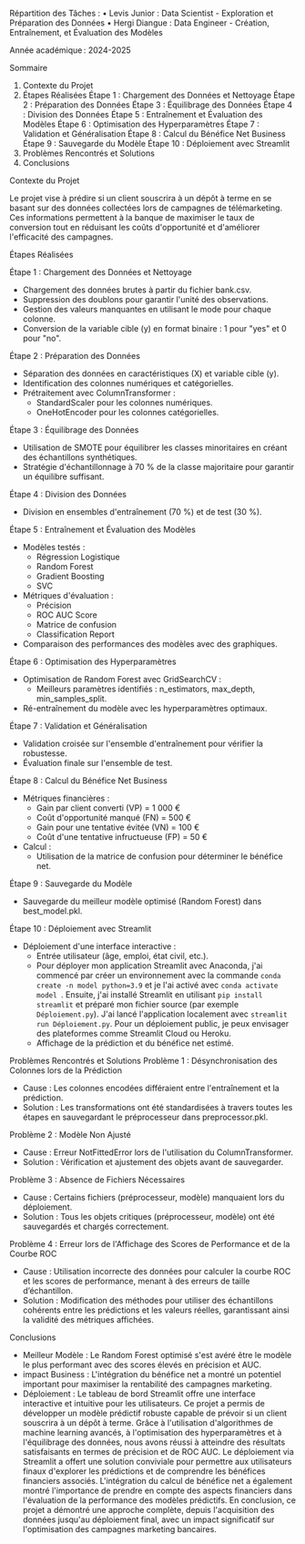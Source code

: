   
 

Répartition des Tâches :
•	Levis Junior : Data Scientist - Exploration et Préparation des Données
•	Hergi Diangue : Data Engineer - Création, Entraînement, et Évaluation des Modèles 



 
 

 
Année académique :
2024-2025

                                                                        


Sommaire


1.	Contexte du Projet
2.	Étapes Réalisées
Étape 1 : Chargement des Données et Nettoyage
Étape 2 : Préparation des Données
Étape 3 : Équilibrage des Données
Étape 4 : Division des Données
Étape 5 : Entraînement et Évaluation des Modèles
Étape 6 : Optimisation des Hyperparamètres
Étape 7 : Validation et Généralisation
Étape 8 : Calcul du Bénéfice Net Business
Étape 9 : Sauvegarde du Modèle
Étape 10 : Déploiement avec Streamlit
3.	Problèmes Rencontrés et Solutions
4.	Conclusions













Contexte du Projet

Le projet vise à prédire si un client souscrira à un dépôt à terme en se basant sur des données collectées lors de campagnes de télémarketing. Ces informations permettent à la banque de maximiser le taux de conversion tout en réduisant les coûts d'opportunité et d'améliorer l'efficacité des campagnes.













Étapes Réalisées

Étape 1 : Chargement des Données et Nettoyage
- Chargement des données brutes à partir du fichier bank.csv.
- Suppression des doublons pour garantir l'unité des observations.
- Gestion des valeurs manquantes en utilisant le mode pour chaque colonne.
- Conversion de la variable cible (y) en format binaire : 1 pour "yes" et 0 pour "no".


Étape 2 : Préparation des Données
- Séparation des données en caractéristiques (X) et variable cible (y).
- Identification des colonnes numériques et catégorielles.
- Prétraitement avec ColumnTransformer :
  - StandardScaler pour les colonnes numériques.
  - OneHotEncoder pour les colonnes catégorielles.


Étape 3 : Équilibrage des Données
- Utilisation de SMOTE pour équilibrer les classes minoritaires en créant des échantillons synthétiques.
- Stratégie d'échantillonnage à 70 % de la classe majoritaire pour garantir un équilibre suffisant.

Étape 4 : Division des Données
- Division en ensembles d'entraînement (70 %) et de test (30 %).



Étape 5 : Entraînement et Évaluation des Modèles
- Modèles testés :
  - Régression Logistique
  - Random Forest
  - Gradient Boosting
  - SVC
- Métriques d'évaluation :
  - Précision
  - ROC AUC Score
  - Matrice de confusion
  - Classification Report
- Comparaison des performances des modèles avec des graphiques.


Étape 6 : Optimisation des Hyperparamètres
- Optimisation de Random Forest avec GridSearchCV :
  - Meilleurs paramètres identifiés : n_estimators, max_depth, min_samples_split.
- Ré-entraînement du modèle avec les hyperparamètres optimaux.

Étape 7 : Validation et Généralisation
- Validation croisée sur l'ensemble d'entraînement pour vérifier la robustesse.
- Évaluation finale sur l'ensemble de test.


Étape 8 : Calcul du Bénéfice Net Business
- Métriques financières :
  - Gain par client converti (VP) = 1 000 €
  - Coût d'opportunité manqué (FN) = 500 €
  - Gain pour une tentative évitée (VN) = 100 €
  - Coût d'une tentative infructueuse (FP) = 50 €
- Calcul :
  - Utilisation de la matrice de confusion pour déterminer le bénéfice net.


Étape 9 : Sauvegarde du Modèle
- Sauvegarde du meilleur modèle optimisé (Random Forest) dans best_model.pkl.


Étape 10 : Déploiement avec Streamlit
- Déploiement d'une interface interactive :
  - Entrée utilisateur (âge, emploi, état civil, etc.).
  - Pour déployer mon application Streamlit avec Anaconda, j'ai commencé par créer un environnement avec la commande `conda create -n model python=3.9` et je l'ai activé avec `conda activate model `. Ensuite, j'ai installé Streamlit en utilisant `pip install streamlit` et préparé mon fichier source (par exemple `Déploiement.py`). J'ai lancé l'application localement avec `streamlit run Déploiement.py`. Pour un déploiement public, je peux envisager des plateformes comme Streamlit Cloud ou Heroku.
  - Affichage de la prédiction et du bénéfice net estimé.



Problèmes Rencontrés et Solutions
Problème 1 : Désynchronisation des Colonnes lors de la Prédiction
- Cause : Les colonnes encodées différaient entre l'entraînement et la prédiction.
- Solution : Les transformations ont été standardisées à travers toutes les étapes en sauvegardant le préprocesseur dans preprocessor.pkl.



Problème 2 : Modèle Non Ajusté
- Cause : Erreur NotFittedError lors de l'utilisation du ColumnTransformer.
- Solution : Vérification et ajustement des objets avant de sauvegarder.



Problème 3 : Absence de Fichiers Nécessaires
- Cause : Certains fichiers (préprocesseur, modèle) manquaient lors du déploiement.
- Solution : Tous les objets critiques (préprocesseur, modèle) ont été sauvegardés et chargés correctement.


Problème 4 : Erreur lors de l'Affichage des Scores de Performance et de la Courbe ROC
- Cause : Utilisation incorrecte des données pour calculer la courbe ROC et les scores de performance, menant à des erreurs de taille d’échantillon. 
- Solution : Modification des méthodes pour utiliser des échantillons cohérents entre les prédictions et les valeurs réelles, garantissant ainsi la validité des métriques affichées.











Conclusions


- Meilleur Modèle : Le Random Forest optimisé s'est avéré être le modèle le plus performant avec des scores élevés en précision et AUC.
- impact Business : L'intégration du bénéfice net a montré un potentiel important pour maximiser la rentabilité des campagnes marketing.
- Déploiement : Le tableau de bord Streamlit offre une interface interactive et intuitive pour les utilisateurs.
Ce projet a permis de développer un modèle prédictif robuste capable de prévoir si un client souscrira à un dépôt à terme. Grâce à l'utilisation d'algorithmes de machine learning avancés, à l'optimisation des hyperparamètres et à l'équilibrage des données, nous avons réussi à atteindre des résultats satisfaisants en termes de précision et de ROC AUC. Le déploiement via Streamlit a offert une solution conviviale pour permettre aux utilisateurs finaux d'explorer les prédictions et de comprendre les bénéfices financiers associés. L'intégration du calcul de bénéfice net a également montré l'importance de prendre en compte des aspects financiers dans l'évaluation de la performance des modèles prédictifs. En conclusion, ce projet a démontré une approche complète, depuis l'acquisition des données jusqu'au déploiement final, avec un impact significatif sur l'optimisation des campagnes marketing bancaires.
